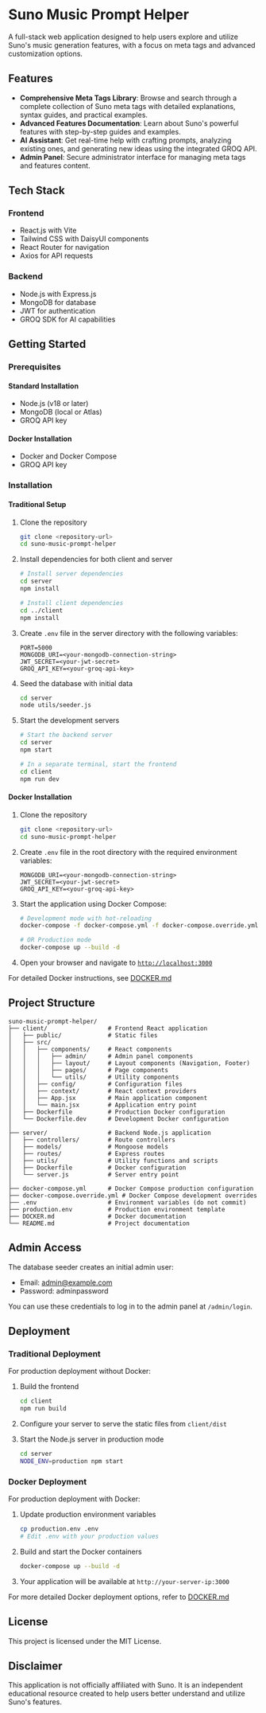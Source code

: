 # Suno Music Prompt Helper

A full-stack web application designed to help users explore and utilize Suno's music generation features, with a focus on meta tags and advanced customization options.

## Features

- **Comprehensive Meta Tags Library**: Browse and search through a complete collection of Suno meta tags with detailed explanations, syntax guides, and practical examples.
- **Advanced Features Documentation**: Learn about Suno's powerful features with step-by-step guides and examples.
- **AI Assistant**: Get real-time help with crafting prompts, analyzing existing ones, and generating new ideas using the integrated GROQ API.
- **Admin Panel**: Secure administrator interface for managing meta tags and features content.

## Tech Stack

### Frontend

- React.js with Vite
- Tailwind CSS with DaisyUI components
- React Router for navigation
- Axios for API requests

### Backend

- Node.js with Express.js
- MongoDB for database
- JWT for authentication
- GROQ SDK for AI capabilities

## Getting Started

### Prerequisites

#### Standard Installation

- Node.js (v18 or later)
- MongoDB (local or Atlas)
- GROQ API key

#### Docker Installation

- Docker and Docker Compose
- GROQ API key

### Installation

#### Traditional Setup

1. Clone the repository

   ```bash
   git clone <repository-url>
   cd suno-music-prompt-helper
   ```

2. Install dependencies for both client and server

   ```bash
   # Install server dependencies
   cd server
   npm install

   # Install client dependencies
   cd ../client
   npm install
   ```

3. Create `.env` file in the server directory with the following variables:

   ```env
   PORT=5000
   MONGODB_URI=<your-mongodb-connection-string>
   JWT_SECRET=<your-jwt-secret>
   GROQ_API_KEY=<your-groq-api-key>
   ```

4. Seed the database with initial data

   ```bash
   cd server
   node utils/seeder.js
   ```

5. Start the development servers

   ```bash
   # Start the backend server
   cd server
   npm start

   # In a separate terminal, start the frontend
   cd client
   npm run dev
   ```

#### Docker Installation

1. Clone the repository

   ```bash
   git clone <repository-url>
   cd suno-music-prompt-helper
   ```

2. Create `.env` file in the root directory with the required environment variables:

   ```env
   MONGODB_URI=<your-mongodb-connection-string>
   JWT_SECRET=<your-jwt-secret>
   GROQ_API_KEY=<your-groq-api-key>
   ```

3. Start the application using Docker Compose:

   ```bash
   # Development mode with hot-reloading
   docker-compose -f docker-compose.yml -f docker-compose.override.yml up --build
   
   # OR Production mode
   docker-compose up --build -d
   ```

4. Open your browser and navigate to [`http://localhost:3000`](http://localhost:3000)

For detailed Docker instructions, see [DOCKER.md](DOCKER.md)

## Project Structure

```text
suno-music-prompt-helper/
├── client/                 # Frontend React application
│   ├── public/             # Static files
│   ├── src/
│   │   ├── components/     # React components
│   │   │   ├── admin/      # Admin panel components
│   │   │   ├── layout/     # Layout components (Navigation, Footer)
│   │   │   ├── pages/      # Page components
│   │   │   └── utils/      # Utility components
│   │   ├── config/         # Configuration files
│   │   ├── context/        # React context providers
│   │   ├── App.jsx         # Main application component
│   │   └── main.jsx        # Application entry point
│   ├── Dockerfile          # Production Docker configuration
│   └── Dockerfile.dev      # Development Docker configuration
│
├── server/                 # Backend Node.js application
│   ├── controllers/        # Route controllers
│   ├── models/             # Mongoose models
│   ├── routes/             # Express routes
│   ├── utils/              # Utility functions and scripts
│   ├── Dockerfile          # Docker configuration
│   └── server.js           # Server entry point
│
├── docker-compose.yml      # Docker Compose production configuration
├── docker-compose.override.yml # Docker Compose development overrides
├── .env                    # Environment variables (do not commit)
├── production.env          # Production environment template
├── DOCKER.md               # Docker documentation
└── README.md               # Project documentation
```

## Admin Access

The database seeder creates an initial admin user:

- Email: admin@example.com
- Password: adminpassword

You can use these credentials to log in to the admin panel at `/admin/login`.

## Deployment

### Traditional Deployment

For production deployment without Docker:

1. Build the frontend

   ```bash
   cd client
   npm run build
   ```

2. Configure your server to serve the static files from `client/dist`

3. Start the Node.js server in production mode

   ```bash
   cd server
   NODE_ENV=production npm start
   ```

### Docker Deployment

For production deployment with Docker:

1. Update production environment variables

   ```bash
   cp production.env .env
   # Edit .env with your production values
   ```

2. Build and start the Docker containers

   ```bash
   docker-compose up --build -d
   ```

3. Your application will be available at `http://your-server-ip:3000`

For more detailed Docker deployment options, refer to [DOCKER.md](DOCKER.md)

## License

This project is licensed under the MIT License.

## Disclaimer

This application is not officially affiliated with Suno. It is an independent educational resource created to help users better understand and utilize Suno's features.
